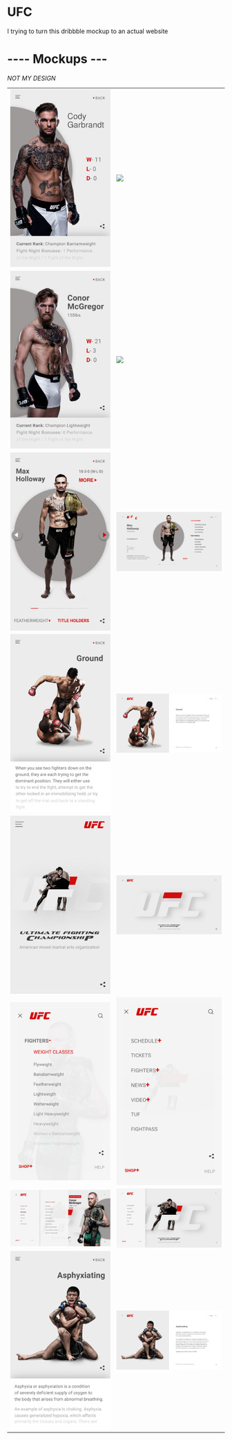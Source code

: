 # UFC

I trying to turn this dribbble mockup to an actual website 


<table>
    <thead>
        <h1> ---- Mockups ---</h1><i>NOT MY DESIGN</i>
    </thead>
    <tbody>
        <tr>
            <td><img src="mockups/Cody_Garbrandt_mob.svg"></td>
            <td><img src="mockups/Cody_Garbrandt.svg"></td>
        </tr>
        <tr>
            <td><img src="mockups/Conor_McG._mob.svg"></td>
            <td><img src="mockups/Conor_McGregor.svg"></td>
        </tr>
        <tr>
            <td><img src="mockups/Fighters_mob.svg"></td>
            <td><img src="mockups/Fighters.svg"></td>
        </tr>
        <tr>
            <td><img src="mockups/Ground_mob.svg"></td>
            <td><img src="mockups/Ground.svg"></td>
        </tr>
        <tr>
            <td><img src="mockups/Home_mob.svg"></td>
            <td><img src="mockups/Home.svg"></td>
        </tr>
        <tr>
            <td><img src="mockups/Menu_fighters.svg"></td>
            <td><img src="mockups/Menu-1.svg"></td>
        </tr>
        <tr>
            <td><img src="mockups/Menu-Fighters.svg"></td>
            <td><img src="mockups/Menu.svg"></td>
        </tr>
        <tr>
            <td><img src="mockups/Receptions of fighters_mob.svg"></td>
            <td><img src="mockups/Receptions of fighters.svg"></td>
        </tr>
    </tbody>
</table>
